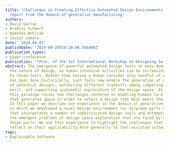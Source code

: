 ```yaml
---
title: 'Challenges in Creating Effective Automated Design Environments: An experience
  report from the domain of generative manufacturing'
authors:
- David Garlan
- Bradley Schmerl
- Rebekka Wohlrab
- Javier Cámara
date: '2024-04-01'
publishDate: '2024-09-28T18:20:04.356400Z'
publication_types:
- paper-conference
publication: '*Proc. of the 1st International Workshop on Designing Software*'
abstract: The emergence of powerful automated design tools in many domains is changing
  the nature of design, as human-intensive activities can be increasingly off-loaded
  to those tools. Rather than having a human consider only handful of options, as
  has been done historically, such tools now enable the generation of a large space
  of potential designs, exhibiting different tradeoffs among competing qualities of
  merit, and supporting systematic exploration of the design space. At the same time,
  this paradigm raises new challenges centered on enabling humans to effectively navigate
  that generated space in order to select a design that best meets their requirements.
  In this paper we describe our experience in the domain of generative manufacturing,
  in which we developed a novel design environment for airplane parts manufacturing
  that incorporates a number of sophisticated design tools and attempts to tackle
  the emergent problems of design space exploration that are faced by designers of
  those parts. We use this experience to highlight the challenges that we faced and
  reflect on their applicability more generally to tool-assisted software design environments.
tags:
- Explainable Software
---
```

